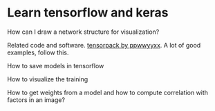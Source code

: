 # Learn tensorflow and keras

How can I draw a network structure for visualization?

Related code and software. [tensorpack by  ppwwyyxx](https://github.com/ppwwyyxx/tensorpack). A lot of good examples, follow this.

How to save models in tensorflow

How to visualize the training

How to get weights from a model and how to compute correlation with factors in an image?